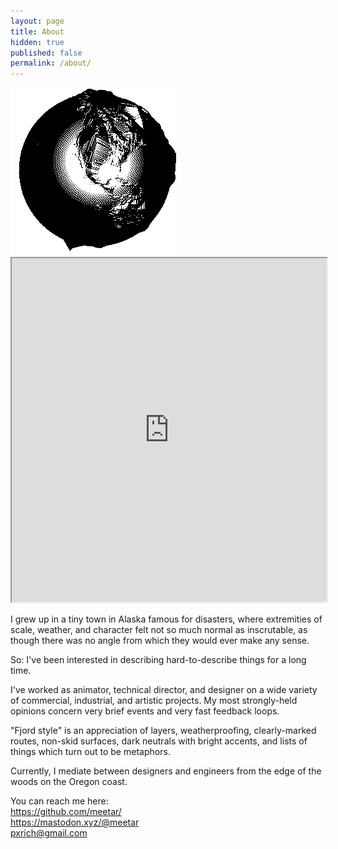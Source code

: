 ```yaml
---
layout: page
title: About
hidden: true
published: false
permalink: /about/
---
```

<link rel="preconnect" href="https://meetar.github.io/">
<div id="globecontainer"><a target="_blank" href="https://github.com/meetar/FSglobe-terrain"><img id="globegif" src="/assets/FSglobe-terrain.gif"></a>
<iframe id="FSglobe" src="https://meetar.github.io/FSglobe-terrain/" width="100%" height="550px"></iframe>
</div>


I grew up in a tiny town in Alaska famous for disasters, where extremities of scale, weather, and character felt not so much normal as inscrutable, as though there was no angle from which they would ever make any sense.

So: I've been interested in describing hard-to-describe things for a long time.

I've worked as animator, technical director, and designer on a wide variety of commercial, industrial, and artistic projects. My most strongly-held opinions concern very brief events and very fast feedback loops.

"Fjord style" is an appreciation of layers, weatherproofing, clearly-marked routes, non-skid surfaces, dark neutrals with bright accents, and lists of things which turn out to be metaphors.

Currently, I mediate between designers and engineers from the edge of the woods on the Oregon coast.

You can reach me here:<br>
<a href="https://github.com/meetar/">https://github.com/meetar/</a><br>
<a href="https://mastodon.xyz/@meetar">https://mastodon.xyz/@meetar</a><br>
<a target="_top" href="mailto:pxrich@gmail.com">pxrich@gmail.com</a>

<script>
	let iframe;
var width = window.innerWidth
|| document.documentElement.clientWidth
|| document.body.clientWidth;
if (width > 700) {
	// wait for page to load
	window.onload = function() {


		// set iframe src
		iframe = document.getElementById("FSglobe");
		if (iframe) {
			iframe.style.height="550px"
			iframe.src = "https://meetar.github.io/FSglobe-terrain/"
			// iframe.src = "http://localhost:8080"
		}
	}

	window.addEventListener("message", function(event) {
	// if (event.origin === "http://localhost:8080") {
		// Handle the message from the iframe
		console.log('received:', event.data);
		console.log('success?:', event.data.FSsuccess);

		if (event.data.FSsuccess) {
			console.log("Received yes message from iframe:", event.data);
		}
		if (!event.data.FSsuccess) {
			console.log("Received no message from iframe:", event.data);
			let globegif = document.getElementById("globegif");
			console.log(globegif);
			iframe.style.display = "none";
			globegif.style.display = "block";
		}
	// }
});

}
</script>